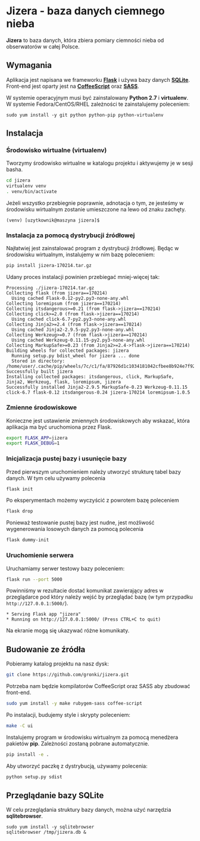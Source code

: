# Jizera - baza danych ciemnego nieba

**Jizera** to baza danych, która zbiera pomiary ciemności nieba
od obserwatorów w całej Polsce.

## Wymagania

Aplikacja jest napisana we frameworku [**Flask**](http://flask.pocoo.org/) i używa bazy danych [**SQLite**](https://www.sqlite.org/). Front-end jest oparty jest na [**CoffeeScript**](http://coffeescript.org/) oraz [**SASS**](http://sass-lang.com/).

W systemie operacyjnym
musi być zainstalowany **Python 2.7** i **virtualenv**. W systemie Fedora/CentOS/RHEL zależności te zainstalujemy poleceniem:
```
sudo yum install -y git python python-pip python-virtualenv
```

## Instalacja

### Środowisko wirtualne (virtualenv)

Tworzymy środowisko wirtualne w katalogu projektu i aktywujemy je
w sesji basha.
```sh
cd jizera
virtualenv venv
. venv/bin/activate
```

Jeżeli wszystko przebiegnie poprawnie, adnotacja o tym, ze jesteśmy w środowisku wirtualnym zostanie umieszczone na lewo od znaku zachęty.
```
(venv) [uzytkownik@maszyna jizera]$
```

### Instalacja za pomocą dystrybucji źródłowej

Najłatwiej jest zainstalować program z dystrybucji źródłowej. Będąc w środowisku
wirtualnym, instalujemy w nim bazę poleceniem:

```bash
pip install jizera-170214.tar.gz
```

Udany proces instalacji powinien przebiegać mniej-więcej tak:

```
Processing ./jizera-170214.tar.gz
Collecting flask (from jizera==170214)
  Using cached Flask-0.12-py2.py3-none-any.whl
Collecting loremipsum (from jizera==170214)
Collecting itsdangerous>=0.21 (from flask->jizera==170214)
Collecting click>=2.0 (from flask->jizera==170214)
  Using cached click-6.7-py2.py3-none-any.whl
Collecting Jinja2>=2.4 (from flask->jizera==170214)
  Using cached Jinja2-2.9.5-py2.py3-none-any.whl
Collecting Werkzeug>=0.7 (from flask->jizera==170214)
  Using cached Werkzeug-0.11.15-py2.py3-none-any.whl
Collecting MarkupSafe>=0.23 (from Jinja2>=2.4->flask->jizera==170214)
Building wheels for collected packages: jizera
  Running setup.py bdist_wheel for jizera ... done
  Stored in directory: /home/user/.cache/pip/wheels/7c/c1/fa/87926d1c1034181042cfbee8b924e7f9293bbbe8675595d0d9
Successfully built jizera
Installing collected packages: itsdangerous, click, MarkupSafe, Jinja2, Werkzeug, flask, loremipsum, jizera
Successfully installed Jinja2-2.9.5 MarkupSafe-0.23 Werkzeug-0.11.15 click-6.7 flask-0.12 itsdangerous-0.24 jizera-170214 loremipsum-1.0.5
```

### Zmienne środowiskowe
Konieczne jest ustawienie zmiennych środowiskowych aby wskazać,
która aplikacja ma być uruchomiona przez Flask.
```sh
export FLASK_APP=jizera
export FLASK_DEBUG=1
```

### Inicjalizacja pustej bazy i usunięcie bazy
Przed pierwszym uruchomieniem należy utworzyć strukturę tabel bazy danych. W tym celu używamy polecenia
```sh
flask init
```
Po eksperymentach możemy wyczyścić z powrotem bazę poleceniem
```sh
flask drop
```
Ponieważ testowanie pustej bazy jest nudne, jest możliwość wygenerowania losowych danych za pomocą polecenia
```sh
flask dummy-init
```

### Uruchomienie serwera
Uruchamiamy serwer testowy bazy poleceniem:
```sh
flask run --port 5000
```
Powinniśmy w rezultacie dostać komunikat zawierający adres w przeglądarce pod który należy wejść by przeglądać bazę (w tym przypadku ``http://127.0.0.1:5000/``).
```
* Serving Flask app "jizera"
* Running on http://127.0.0.1:5000/ (Press CTRL+C to quit)
```
Na ekranie mogą się ukazywać różne komunikaty.

## Budowanie ze źródła

Pobieramy katalog projektu na nasz dysk:

```sh
git clone https://github.com/gronki/jizera.git
```

Potrzeba nam będzie kompilatorów CoffeeScript oraz SASS aby zbudować front-end.
```sh
sudo yum install -y make rubygem-sass coffee-script
```

Po instalacji, budujemy style i skrypty poleceniem:

```sh
make -C ui
```

Instalujemy program w środowisku wirtualnym za pomocą menedżera pakietów **pip**. Zależności zostaną pobrane automatycznie.
```sh
pip install -e .
```

Aby utworzyć paczkę z dystrybucją, używamy polecenia:
```sh
python setup.py sdist
```


## Przeglądanie bazy SQLite

W celu przeglądania struktury bazy danych, można użyć narzędzia **sqlitebrowser**.
```
sudo yum install -y sqlitebrowser
sqlitebrowser /tmp/jizera.db &
```
